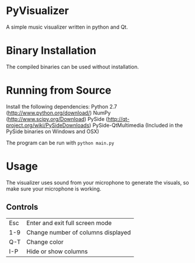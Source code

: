 PyVisualizer
============

A simple music visualizer written in python and Qt.



Binary Installation
===================
The compiled binaries can be used without installation.

Running from Source
===================
Install the following dependencies:
Python 2.7 (http://www.python.org/download/)
NumPy (http://www.scipy.org/Download)
PySide (http://qt-project.org/wiki/PySideDownloads)
PySide-QtMultimedia (Included in the PySide binaries on Windows and OSX)

The program can be run with `python main.py`

Usage
=====
The visualizer uses sound from your microphone to generate the visuals,
so make sure your microphone is working.

Controls
--------
<table>
<tr><td>Esc</td><td>Enter and exit full screen mode</td></tr>
<tr><td>1-9</td><td>Change number of columns displayed</td></tr>
<tr><td>Q-T</td><td>Change color</td></tr>
<tr><td>I-P</td><td>Hide or show columns</td></tr>
</table>

